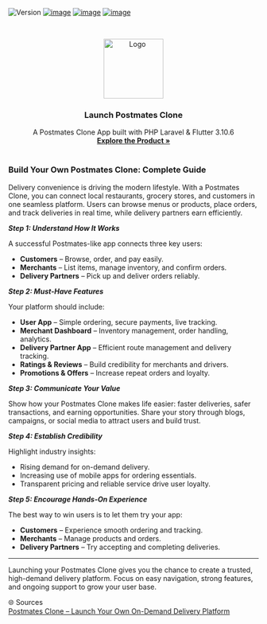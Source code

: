 ![Version](https://img.shields.io/badge/version-1.3-blue.svg?cacheSeconds=2592000)
[![image](https://img.shields.io/badge/Twitter-1DA1F2?style=for-the-badge&logo=twitter&logoColor=white)](https://twitter.com/oyelabs?lang=en)
[![image](https://img.shields.io/badge/Instagram-E4405F?style=for-the-badge&logo=instagram&logoColor=white)](https://www.instagram.com/myoyelabs/)
[![image](https://img.shields.io/badge/YouTube-FF0000?style=for-the-badge&logo=youtube&logoColor=white)](https://youtube.com/@oyelabs9119?si=jpMaBUfNigpVCjuf)

<!-- PROJECT LOGO -->
<br />
<p align="center">
  <a href="https://oyelabs.com/postmates-clone/">
    <img src="https://oyelabs.com/wp-content/uploads/2024/09/Postmates-clone-script-by-Oyelabs.png" alt="Logo" width="120" height="120">
  </a>

  <h3 align="center">Launch Postmates Clone</h3>

  <p align="center">
    A Postmates Clone App built with PHP Laravel & Flutter 3.10.6
    <br />
    <a href="https://oyelabs.com/postmates-clone/"><strong>Explore the Product »</strong></a>
    <br />
    <br />


### Build Your Own Postmates Clone: Complete Guide  

Delivery convenience is driving the modern lifestyle. With a Postmates Clone, you can connect local restaurants, grocery stores, and customers in one seamless platform. Users can browse menus or products, place orders, and track deliveries in real time, while delivery partners earn efficiently.  

***Step 1: Understand How It Works***  

A successful Postmates-like app connects three key users:  

- **Customers** – Browse, order, and pay easily.  
- **Merchants** – List items, manage inventory, and confirm orders.  
- **Delivery Partners** – Pick up and deliver orders reliably.  

***Step 2: Must-Have Features***  

Your platform should include:  

- **User App** – Simple ordering, secure payments, live tracking.  
- **Merchant Dashboard** – Inventory management, order handling, analytics.  
- **Delivery Partner App** – Efficient route management and delivery tracking.  
- **Ratings & Reviews** – Build credibility for merchants and drivers.  
- **Promotions & Offers** – Increase repeat orders and loyalty.  

***Step 3: Communicate Your Value***  

Show how your Postmates Clone makes life easier: faster deliveries, safer transactions, and earning opportunities. Share your story through blogs, campaigns, or social media to attract users and build trust.  

***Step 4: Establish Credibility***  

Highlight industry insights:  

- Rising demand for on-demand delivery.  
- Increasing use of mobile apps for ordering essentials.  
- Transparent pricing and reliable service drive user loyalty.  

***Step 5: Encourage Hands-On Experience***  

The best way to win users is to let them try your app:  

- **Customers** – Experience smooth ordering and tracking.  
- **Merchants** – Manage products and orders.  
- **Delivery Partners** – Try accepting and completing deliveries.  

---

Launching your Postmates Clone gives you the chance to create a trusted, high-demand delivery platform. Focus on easy navigation, strong features, and ongoing support to grow your user base.  

🌐 Sources  
[Postmates Clone – Launch Your Own On-Demand Delivery Platform](https://oyelabs.com/postmates-clone/) 
